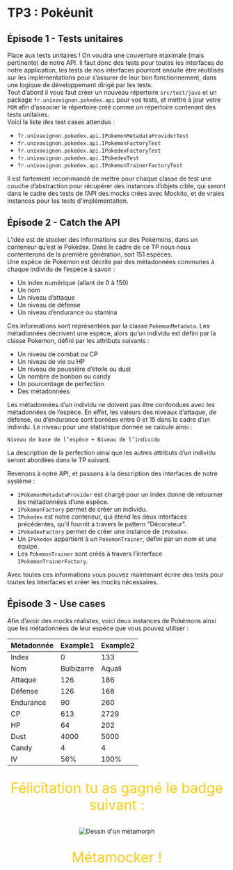 # TP3 : Pokéunit 

## Épisode 1 - Tests unitaires
Place aux tests unitaires ! On voudra une couverture maximale (mais pertinente) de notre  API. Il faut donc des tests pour toutes les interfaces de notre application, les tests de nos interfaces pourront ensuite être réutilisés sur les implémentations pour s’assurer de leur bon  fonctionnement, dans une logique de développement dirigé par les tests.  
Tout d’abord il vous faut créer un nouveau répertoire `src/test/java` et un package `fr.univavignon.pokedex.api` pour vos tests, et mettre à jour votre `POM` afin d’associer le  répertoire créé comme un répertoire contenant des tests unitaires.  
Voici la liste des test cases attendus :

- `fr.univavignon.pokedex.api.IPokemonMetadataProviderTest`
- `fr.univavignon.pokedex.api.IPokemonFactoryTest`
- `fr.univavignon.pokedex.api.IPokedexFactoryTest`
- `fr.univavignon.pokedex.api.IPokedexTest`
- `fr.univavignon.pokedex.api.IPokemonTrainerFactoryTest`

Il est fortement recommandé de mettre pour chaque classe de test une couche d’abstraction pour récupérer des instances d’objets cible, qui seront dans le cadre des tests de  l’API des mocks crées avec Mockito, et de vraies instances pour les tests d’implémentation.

## Épisode 2 - Catch the API

L’idée est de stocker des informations sur des Pokémons, dans un conteneur qu’est le Pokédex. Dans le cadre de ce TP nous nous contenterons de la première génération, soit 151 espèces.  
Une espèce de Pokémon est décrite par des métadonnées communes à chaque individu de l’espèce à savoir :

- Un index numérique (allant de 0 à 150)
- Un nom
- Un niveau d’attaque
- Un niveau de défense
- Un niveau d’endurance ou stamina 

Ces informations sont représentées par la classe `PokemonMetadata`. Les métadonnées  décrivent une espèce, alors qu’un individu est défini par la classe Pokemon, défini par les attributs suivants :

- Un niveau de combat ou CP
- Un niveau de vie ou HP
- Un niveau de poussière d’étoile ou dust
- Un nombre de bonbon ou candy
- Un pourcentage de perfection
- Des métadonnées 

Les métadonnées d’un individu ne doivent pas être confondues avec les métadonnées de  l’espèce. En effet, les valeurs des niveaux d’attaque, de défense, ou d’endurance sont bornées  entre 0 et 15 dans le cadre d’un individu. Le niveau pour une statistique donnée se calcule ainsi :
```
Niveau de base de l’espèce + Niveau de l’individu
```
La description de la perfection ainsi que les autres attributs d’un individu seront abordées dans le TP suivant.

Revenons à notre API, et passons à la description des interfaces de notre système :

- `IPokemonMetadataProvider` est chargé pour un index donné de retourner les  métadonnées d’une espèce.
- `IPokemonFactory` permet de créer un individu.
- `IPokedex` est notre conteneur, qui étend les deux interfaces précédentes, qu’il fournit à travers le pattern "Décorateur".
- `IPokedexFactory` permet de créer une instance de `IPokedex`.
- Un `IPokedex` appartient à un `PokemonTrainer`, défini par un nom et une équipe.
- Les `PokemonTrainer` sont créés à travers l’interface `IPokemonTrainerFactory`.

Avec toutes ces informations vous pouvez maintenant écrire des tests pour toutes les interfaces et créer les mocks nécessaires.

## Épisode 3 - Use cases
Afin d’avoir des mocks réalistes, voici deux instances de Pokémons ainsi que les métadonnées de leur espèce que vous pouvez utiliser :

| Métadonnée | Example1   | Example2 |
| ---------- | ---------- |----------|
| Index      | 0          | 133      |
| Nom        | Bulbizarre | Aquali   |
| Attaque    | 126        | 186      |
| Défense    | 126        | 168      |
| Endurance  | 90         | 260      |
| CP         | 613        | 2729     |
| HP         | 64         | 202      |
| Dust       | 4000       | 5000     |
| Candy      | 4          | 4        |
| IV         | 56%        | 100%     |


<p align="center" style="color: #ffcb05; font-size: 2rem;">
Félicitation tu as gagné le badge suivant :
</p>
<p align="center">
    <img
        alt="Dessin d'un métamorph"
        src="images/metamorph.png"
        title="Métamocker"
    />
</p>
<p align="center" style="color: #ffcb05; font-size: 2rem;">
Métamocker !
</p>
